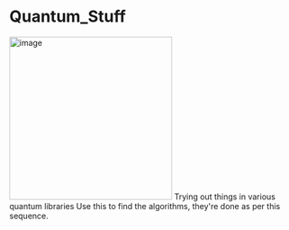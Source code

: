 # Quantum_Stuff
<img width="289" alt="image" src="https://user-images.githubusercontent.com/65787459/178826014-64bbb8d6-63f3-43a8-b743-e0a5d71b1bbe.png">
Trying out things in various quantum libraries
Use this to find the algorithms, they're done as per this sequence.
